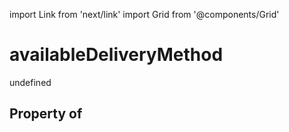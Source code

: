 import Link from 'next/link'
import Grid from '@components/Grid'

# availableDeliveryMethod

undefined

## Property of



